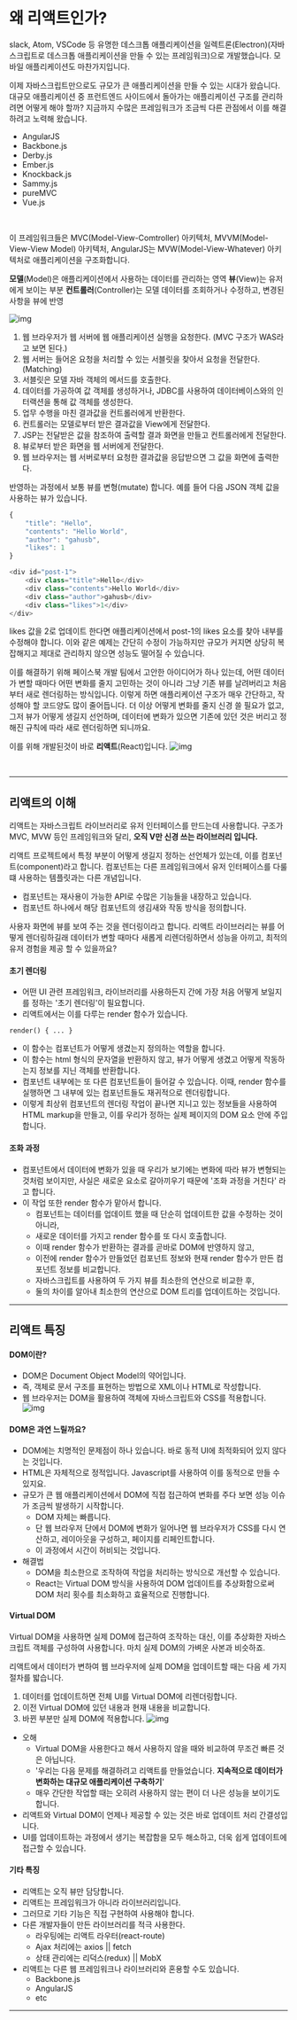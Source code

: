 # 왜 리액트인가?
slack, Atom, VSCode 등 유명한 데스크톱 애플리케이션을 일렉트론(Electron)(자바스크립트로 데스크톱 애플리케이션을 만들 수 있는 프레임워크)으로 개발했습니다.
모바일 애플리케이션도 마찬가지입니다.

이제 자바스크립트만으로도 규모가 큰 애플리케이션을 만들 수 있는 시대가 왔습니다.
대규모 애플리케이션 중 프런트엔드 사이드에서 돌아가는 애플리케이션 구조를 관리하려면 어떻게 해야 할까?
지금까지 수많은 프레임워크가 조금씩 다른 관점에서 이를 해결하려고 노력해 왔습니다.
 - AngularJS
 - Backbone.js
 - Derby.js
 - Ember.js
 - Knockback.js
 - Sammy.js
 - pureMVC
 - Vue.js
<br/>

이 프레임워크들은 MVC(Model-View-Comtroller) 아키텍처, MVVM(Model-View-View Model) 아키텍처, AngularJS는 MVW(Model-View-Whatever) 아키텍처로 애플리케이션을 구조화합니다.

**모델**(Model)은 애플리케이션에서 사용하는 데이터를 관리하는 영역
**뷰**(View)는 유저에게 보이는 부분
**컨트롤러**(Controller)는 모델 데이터를 조회하거나 수정하고, 변경된 사항을 뷰에 반영

![img](https://t1.daumcdn.net/cfile/tistory/2405DC46577868AF13)
1. 웹 브라우저가 웹 서버에 웹 애플리케이션 실행을 요청한다. (MVC 구조가 WAS라고 보면 된다.)
2. 웹 서버는 들어온 요청을 처리할 수 있는 서블릿을 찾아서 요청을 전달한다.(Matching)
3. 서블릿은 모델 자바 객체의 메서드를 호출한다.
4. 데이터를 가공하여 값 객체를 생성하거나, JDBC를 사용하여 데이터베이스와의 인터랙션을 통해 값 객체를 생성한다.
5. 업무 수행을 마친 결과값을 컨트롤러에게 반환한다.
6. 컨트롤러는 모델로부터 받은 결과값을 View에게 전달한다.
7. JSP는 전달받은 값을 참조하여 출력할 결과 화면을 만들고 컨트롤러에게 전달한다.
8. 뷰로부터 받은 화면을 웹 서버에게 전달한다.
9. 웹 브라우저는 웹 서버로부터 요청한 결과값을 응답받으면 그 값을 화면에 출력한다.

반영하는 과정에서 보통 뷰를 변형(mutate) 합니다.
예를 들어 다음 JSON 객체 값을 사용하는 뷰가 있습니다.
```javascript
{
    "title": "Hello",
    "contents": "Hello World",
    "author": "gahusb",
    "likes": 1
}
```
```javascript
<div id="post-1">
    <div class="title">Hello</div>
    <div class="contents">Hello World</div>
    <div class="author">gahusb</div>
    <div class="likes">1</div>
</div>
```
likes 값을 2로 업데이트 한다면 애플리케이션에서 post-1의 likes 요소를 찾아 내부를 수정해야 합니다. 이와 같은 예제는 간단히 수정이 가능하지만 규모가 커지면 상당히 복잡해지고 제대로 관리하지 않으면 성능도 떨어질 수 있습니다.

이를 해결하기 위해 페이스북 개발 팀에서 고안한 아이디어가 하나 있는데, 어떤 데이터가 변할 때마다 어떤 변화를 줄지 고민하는 것이 아니라 그냥 기존 뷰를 날려버리고 처음부터 새로 렌더링하는 방식입니다.
이렇게 하면 애플리케이션 구조가 매우 간단하고, 작성해야 할 코드양도 많이 줄어듭니다.
더 이상 어떻게 변화를 줄지 신경 쓸 필요가 없고, 그저 뷰가 어떻게 생길지 선언하며, 데이터에 변화가 있으면 기존에 있던 것은 버리고 정해진 규칙에 따라 새로 렌더링하면 되니까요.

이를 위해 개발된것이 바로 **리액트**(React)입니다.
![img](https://velopert.com/wp-content/uploads/2016/03/react.png)

<br/>

***
## 리액트의 이해
리액트는 자바스크립트 라이브러리로 유저 인터페이스를 만드는데 사용합니다.
구조가 MVC, MVW 등인 프레임워크와 달리, **오직 V만 신경 쓰는 라이브러리 입니다.**

리액트 프로젝트에서 특정 부분이 어떻게 생길지 정하는 선언체가 있는데, 이를 컴포넌트(component)라고 합니다.
컴포넌트는 다른 프레임워크에서 유저 인터페이스를 다룰 떄 사용하는 템플릿과는 다른 개념입니다.
 - 컴포넌트는 재사용이 가능한 API로 수많은 기능들을 내장하고 있습니다.
 - 컴포넌트 하나에서 해당 컴포넌트의 생김새와 작동 방식을 정의합니다.

사용자 화면에 뷰를 보여 주는 것을 렌더링이라고 합니다.
리액트 라이브러리는 뷰를 어떻게 렌더링하길래 데이터가 변할 때마다 새롭게 리렌더링하면서 성능을 아끼고, 최적의 유저 경험을 제공 할 수 있을까요?

#### 초기 렌더링
 - 어떤 UI 관련 프레임워크, 라이브러리를 사용하든지 간에 가장 처음 어떻게 보일지를 정하는 '초기 렌더링'이 필요합니다.
 - 리액트에서는 이를 다루는 render 함수가 있습니다.
 ```
 render() { ... }
 ```
 - 이 함수는 컴포넌트가 어떻게 생겼는지 정의하는 역할을 합니다.
 - 이 함수는 html 형식의 문자열을 반환하지 않고, 뷰가 어떻게 생겼고 어떻게 작동하는지 정보를 지닌 객체를 반환합니다.
 - 컴포넌트 내부에는 또 다른 컴포넌트들이 들어갈 수 있습니다. 이때, render 함수를 실행하면 그 내부에 있는 컴포넌트들도 재귀적으로 렌더링합니다.
 - 이렇게 최상위 컴포넌트의 렌더링 작업이 끝나면 지니고 있는 정보들을 사용하여 HTML markup을 만들고, 이를 우리가 정하는 실제 페이지의 DOM 요소 안에 주입합니다.

#### 조화 과정
 - 컴포넌트에서 데이터에 변화가 있을 때 우리가 보기에는 변화에 따라 뷰가 변형되는 것처럼 보이지만, 사실은 새로운 요소로 갈아끼우기 때문에 '조화 과정을 거친다' 라고 합니다.
 - 이 작업 또한 render 함수가 맡아서 합니다.
    - 컴포넌트는 데이터를 업데이트 했을 때 단순히 업데이트한 값을 수정하는 것이 아니라,
    - 새로운 데이터를 가지고 render 함수를 또 다시 호출합니다.
    - 이때 render 함수가 반환하는 결과를 곧바로 DOM에 반영하지 않고,
    - 이전에 render 함수가 만들었던 컴포넌트 정보와 현재 render 함수가 만든 컴포넌트 정보를 비교합니다.
    - 자바스크립트를 사용하여 두 가지 뷰를 최소한의 연산으로 비교한 후,
    - 둘의 차이를 알아내 최소한의 연산으로 DOM 트리를 업데이트하는 것입니다.
***
## 리액트 특징
#### DOM이란?
 - DOM은 Document Object Model의 약어입니다.
 - 즉, 객체로 문서 구조를 표현하는 방법으로 XML이나 HTML로 작성합니다.
 - 웹 브라우저는 DOM을 활용하여 객체에 자바스크립트와 CSS를 적용합니다.
 ![img](https://images.slideplayer.com/12/3383832/slides/slide_2.jpg)
#### DOM은 과연 느릴까요?
 - DOM에는 치명적인 문제점이 하나 있습니다. 바로 동적 UI에 최적화되어 있지 않다는 것입니다.
 - HTML은 자체적으로 정적입니다. Javascript를 사용하여 이를 동적으로 만들 수 있지요.
 - 규모가 큰 웹 애플리케이션에서 DOM에 직접 접근하여 변화를 주다 보면 성능 이슈가 조금씩 발생하기 시작합니다.
    - DOM 자체는 빠릅니다.
    - 단 웹 브라우저 단에서 DOM에 변화가 일어나면 웹 브라우저가 CSS를 다시 연산하고, 레이아웃을 구성하고, 페이지를 리페인트합니다.
    - 이 과정에서 시간이 허비되는 것입니다.
 - 해결법
    - DOM을 최소한으로 조작하여 작업을 처리하는 방식으로 개선할 수 있습니다.
    - React는 Virtual DOM 방식을 사용하여 DOM 업데이트를 추상화함으로써 DOM 처리 횟수를 최소화하고 효율적으로 진행합니다.
#### Virtual DOM
Virtual DOM을 사용하면 실제 DOM에 접근하여 조작하는 대신, 이를 추상화한 자바스크립트 객체를 구성하여 사용합니다. 마치 실제 DOM의 가벼운 사본과 비슷하죠.

리액트에서 데이터가 변하여 웹 브라우저에 실제 DOM을 업데이트할 때는 다음 세 가지 절차를 밟습니다.
 1. 데이터를 업데이트하면 전체 UI를 Virtual DOM에 리렌더링합니다.
 2. 이전 Virtual DOM에 있던 내용과 현재 내용을 비교합니다.
 3. 바뀐 부분만 실제 DOM에 적용합니다.
![img](https://image.slidesharecdn.com/virtualdom-170404105340/95/virtual-dom-44-638.jpg?cb=1491303707)

 - 오해
    - Virtual DOM을 사용한다고 해서 사용하지 않을 때와 비교하여 무조건 빠른 것은 아닙니다.
    - '우리는 다음 문제를 해결하려고 리액트를 만들었습니다. **지속적으로 데이터가 변화하는 대규모 애플리케이션 구축하기**'
    - 매우 간단한 작업할 때는 오히려 사용하지 않는 편이 더 나은 성능을 보이기도 합니다.
 - 리액트와 Virtual DOM이 언제나 제공할 수 있는 것은 바로 업데이트 처리 간결성입니다.
 - UI를 업데이트하는 과정에서 생기는 복잡함을 모두 해소하고, 더욱 쉽게 업데이트에 접근할 수 있습니다.
#### 기타 특징
 - 리액트는 오직 뷰만 담당합니다.
 - 리액트는 프레임워크가 아니라 라이브러리입니다.
 - 그러므로 기타 기능은 직접 구현하여 사용해야 합니다.
 - 다른 개발자들이 만든 라이브러리를 적극 사용한다.
    - 라우팅에는 리액트 라우터(react-route)
    - Ajax 처리에는 axios || fetch
    - 상태 관리에는 리덕스(redux) || MobX
 - 리액트는 다른 웹 프레임워크나 라이브러리와 혼용할 수도 있습니다.
    - Backbone.js
    - AngularJS
    - etc
***